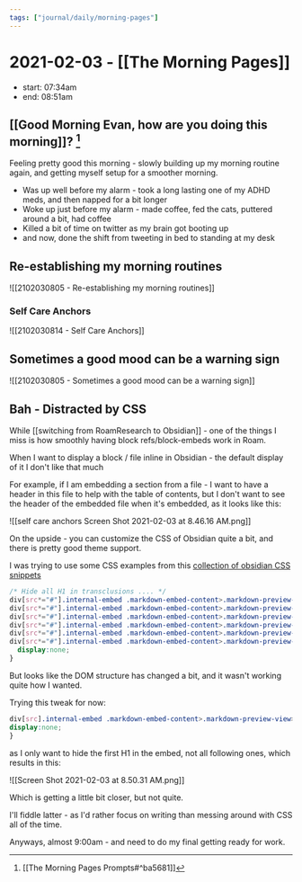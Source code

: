 ```yaml
---
tags: ["journal/daily/morning-pages"]
---
```


# 2021-02-03 - [[The Morning Pages]]

- start: 07:34am
- end:  08:51am

## [[Good Morning Evan, how are you doing this morning]]? [^1]

[^1]: [[The Morning Pages Prompts#^ba5681]]

Feeling pretty good this morning - slowly building up my morning routine again, and getting myself setup for a smoother morning.

- Was up well before my alarm - took a long lasting one of my ADHD meds, and then napped for a bit longer
- Woke up just before my alarm - made coffee, fed the cats, puttered around a bit, had coffee
- Killed a bit of time on twitter as my brain got booting up
- and now, done the shift from tweeting in bed to standing at my desk 

## Re-establishing my morning routines

![[2102030805 - Re-establishing my morning routines]]

### Self Care Anchors 

![[2102030814 - Self Care Anchors]]


## Sometimes a good mood can be a warning sign

![[2102030805 - Sometimes a good mood can be a warning sign]]


## Bah - Distracted by CSS

While [[switching from RoamResearch to Obsidian]]  - one of the things I miss is how smoothly having block refs/block-embeds work in Roam. 

When I want to display a block / file inline in Obsidian - the default display of it I don't like that much

For example, if I am embedding a section from a file - I want to have a header in this file to help with the table of contents, but I don't want to see the header of the embedded file when it's embedded, as it looks like this:

![[self care anchors Screen Shot 2021-02-03 at 8.46.16 AM.png]]

On the upside - you can customize the CSS of Obsidian quite a bit, and there is pretty good theme support.

I was trying to use some CSS examples from this [collection of obsidian CSS snippets](https://github.com/Dmitriy-Shulha/obsidian-css-snippets/blob/master/Snippets/Embeds.md)

```css
/* Hide all H1 in transclusions .... */
div[src*="#"].internal-embed .markdown-embed-content>.markdown-preview-view>div.markdown-preview-sizer>div.markdown-preview-section > h1,
div[src*="#"].internal-embed .markdown-embed-content>.markdown-preview-view>div.markdown-preview-sizer>div.markdown-preview-section > h2,
div[src*="#"].internal-embed .markdown-embed-content>.markdown-preview-view>div.markdown-preview-sizer>div.markdown-preview-section > h3,
div[src*="#"].internal-embed .markdown-embed-content>.markdown-preview-view>div.markdown-preview-sizer>div.markdown-preview-section > h4,
div[src*="#"].internal-embed .markdown-embed-content>.markdown-preview-view>div.markdown-preview-sizer>div.markdown-preview-section > h5,
div[src*="#"].internal-embed .markdown-embed-content>.markdown-preview-view>div.markdown-preview-sizer>div.markdown-preview-section > h6 {
  display:none;
}
```

But looks like the DOM structure has changed a bit, and it wasn't working quite how I wanted.

Trying this tweak for now:

```css
div[src].internal-embed .markdown-embed-content>.markdown-preview-view>div.markdown-preview-sizer > div:nth-child(2)  > h1 {
display:none;
}
```

as I only want to hide the first H1 in the embed, not all following ones, which results in this:

![[Screen Shot 2021-02-03 at 8.50.31 AM.png]]

Which is getting a little bit closer, but not quite. 

I'll fiddle latter - as I'd rather focus on writing than messing around with CSS all of the time.

Anyways, almost 9:00am - and need to do my final getting ready for work.